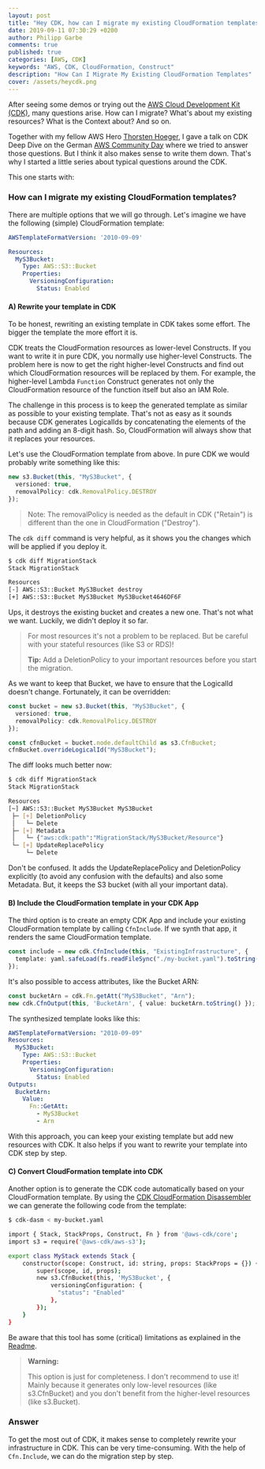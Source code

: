 ```yaml
---
layout: post
title: "Hey CDK, how can I migrate my existing CloudFormation templates?"
date: 2019-09-11 07:30:29 +0200
author: Philipp Garbe
comments: true
published: true
categories: [AWS, CDK]
keywords: "AWS, CDK, CloudFormation, Construct"
description: "How Can I Migrate My Existing CloudFormation Templates"
cover: /assets/heycdk.png
---
```


After seeing some demos or trying out the [AWS Cloud Development Kit (CDK)](https://aws.amazon.com/cdk/), many questions arise. How can I migrate? What's about my existing resources? What is the Context about? And so on. 

Together with my fellow AWS Hero [Thorsten Hoeger](https://twitter.com/hoegertn), I gave a talk on CDK Deep Dive on the German [AWS Community Day](https://www.aws-community-day.de) where we tried to answer those questions. But I think it also makes sense to write them down. That's why I started a little series about typical questions around the CDK. 

This one starts with: 

### How can I migrate my existing CloudFormation templates?

There are multiple options that we will go through. Let's imagine we have the following (simple) CloudFormation template:

```yaml
AWSTemplateFormatVersion: '2010-09-09'

Resources:
  MyS3Bucket:
    Type: AWS::S3::Bucket
    Properties:
      VersioningConfiguration:
        Status: Enabled
```

#### A) Rewrite your template in CDK
To be honest, rewriting an existing template in CDK takes some effort. The bigger the template the more effort it is. 

CDK treats the CloudFormation resources as lower-level Constructs. If you want to write it in pure CDK, you normally use higher-level Constructs. The problem here is now to get the right higher-level Constructs and find out which CloudFormation resources will be replaced by them. For example, the higher-level Lambda `Function` Construct generates not only the CloudFormation resource of the function itself but also an IAM Role. 

The challenge in this process is to keep the generated template as similar as possible to your existing template. That's not as easy as it sounds because CDK generates LogicalIds by concatenating the elements of the path and adding an 8-digit hash. So, CloudFormation will always show that it replaces your resources. 

Let's use the CloudFormation template from above. In pure CDK we would probably write something like this:

```typescript
new s3.Bucket(this, "MyS3Bucket", { 
  versioned: true, 
  removalPolicy: cdk.RemovalPolicy.DESTROY 
});
```

> Note: The removalPolicy is needed as the default in CDK ("Retain") is different than the one in CloudFormation ("Destroy").

The `cdk diff` command is very helpful, as it shows you the changes which will be applied if you deploy it. 

```bash
$ cdk diff MigrationStack
Stack MigrationStack

Resources
[-] AWS::S3::Bucket MyS3Bucket destroy
[+] AWS::S3::Bucket MyS3Bucket MyS3Bucket4646DF6F 
```

Ups, it destroys the existing bucket and creates a new one. That's not what we want. Luckily, we didn't deploy it so far.  

> For most resources it's not a problem to be replaced. But be careful with your stateful resources (like S3 or RDS)!
>   
> __Tip:__ Add a DeletionPolicy to your important resources before you start the migration.

As we want to keep that Bucket, we have to ensure that the LogicalId doesn't change. Fortunately, it can be overridden:

```typescript
const bucket = new s3.Bucket(this, "MyS3Bucket", { 
  versioned: true, 
  removalPolicy: cdk.RemovalPolicy.DESTROY 
});

const cfnBucket = bucket.node.defaultChild as s3.CfnBucket;
cfnBucket.overrideLogicalId("MyS3Bucket");
```

The diff looks much better now:

```bash
$ cdk diff MigrationStack
Stack MigrationStack

Resources
[~] AWS::S3::Bucket MyS3Bucket MyS3Bucket 
 ├─ [+] DeletionPolicy
 │   └─ Delete
 ├─ [+] Metadata
 │   └─ {"aws:cdk:path":"MigrationStack/MyS3Bucket/Resource"}
 └─ [+] UpdateReplacePolicy
     └─ Delete
```
Don't be confused. It adds the UpdateReplacePolicy and DeletionPolicy explicitly (to avoid any confusion with the defaults) and also some Metadata. But, it keeps the S3 bucket (with all your important data).


#### B) Include the CloudFormation template in your CDK App

The third option is to create an empty CDK App and include your existing CloudFormation template by calling `CfnInclude`. If we synth that app, it renders the same CloudFormation template.

```typescript
const include = new cdk.CfnInclude(this, "ExistingInfrastructure", {
  template: yaml.safeLoad(fs.readFileSync("./my-bucket.yaml").toString())
});
```

It's also possible to access attributes, like the Bucket ARN:

```typescript
const bucketArn = cdk.Fn.getAtt("MyS3Bucket", "Arn");
new cdk.CfnOutput(this, 'BucketArn', { value: bucketArn.toString() });
```

The synthesized template looks like this:

```yaml
AWSTemplateFormatVersion: "2010-09-09"
Resources:
  MyS3Bucket:
    Type: AWS::S3::Bucket
    Properties:
      VersioningConfiguration:
        Status: Enabled
Outputs:
  BucketArn:
    Value:
      Fn::GetAtt:
        - MyS3Bucket
        - Arn
```

With this approach, you can keep your existing template but add new resources with CDK. It also helps if you want to rewrite your template into CDK step by step.

#### C) Convert CloudFormation template into CDK

Another option is to generate the CDK code automatically based on your CloudFormation template. By using the [CDK CloudFormation Disassembler](https://github.com/aws/aws-cdk/tree/master/packages/cdk-dasm) we can generate the following code from the template:

```bash
$ cdk-dasm < my-bucket.yaml

import { Stack, StackProps, Construct, Fn } from '@aws-cdk/core';
import s3 = require('@aws-cdk/aws-s3');

export class MyStack extends Stack {
    constructor(scope: Construct, id: string, props: StackProps = {}) {
        super(scope, id, props);
        new s3.CfnBucket(this, 'MyS3Bucket', {
            versioningConfiguration: {
              "status": "Enabled"
            },
        });
    }
}
```

Be aware that this tool has some (critical) limitations as explained in the [Readme](https://github.com/aws/aws-cdk/tree/master/packages/cdk-dasm#wip---this-module-is-still-not-fully-functional).

> __Warning:__
>   
>  This option is just for completeness. I don't recommend to use it! Mainly because it generates only low-level resources (like s3.CfnBucket) and you don't benefit from the higher-level resources (like s3.Bucket).

### Answer
To get the most out of CDK, it makes sense to completely rewrite your infrastructure in CDK. This can be very time-consuming. With the help of `Cfn.Include`, we can do the migration step by step.